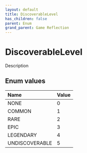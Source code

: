 ```yaml
---
layout: default
title: DiscoverableLevel
has_children: false
parent: Enum
grand_parent: Game Reflection
---
```

# DiscoverableLevel
Description 

## Enum values

| Name | Value |
|:-------------|:--------------|
| NONE | 0 |
| COMMON | 1 |
| RARE | 2 |
| EPIC | 3 |
| LEGENDARY | 4 |
| UNDISCOVERABLE | 5 |

